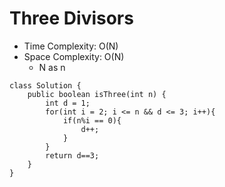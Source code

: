 # Three Divisors

- Time Complexity: O(N)
- Space Complexity: O(N)
  - N as n

```
class Solution {
    public boolean isThree(int n) {
        int d = 1;
        for(int i = 2; i <= n && d <= 3; i++){
            if(n%i == 0){
                d++;
            }
        }
        return d==3;
    }
}
```
